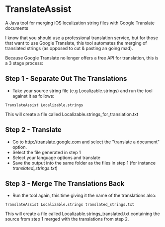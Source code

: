 # TranslateAssist
A Java tool for merging iOS localization string files with Google Translate documents

I know that you should use a professional translation service, but for those that want to use Google Translate, this tool automates the merging of translated strings (as opposed to cut & pasting an going mad).

Because Google Translate no longer offers a free API for translation, this is a 3 stage process:

## Step 1 - Separate Out The Translations

* Take your source string file (e.g Localizable.strings) and run the tool against it as follows:

```
TranslateAssist Localizable.strings
```

This will create a file called Localizable.strings_for_translation.txt

## Step 2 - Translate

* Go to http://translate.google.com and select the "translate a document" option.
* Select the file generated in step 1
* Select your language options and translate
* Save the output into the same folder as the files in step 1 (for instance *translated_strings.txt*)

## Step 3 - Merge The Translations Back

* Run the tool again, this time giving it the name of the translations also:

```
TranslateAssist Localizable.strings translated_strings.txt
```

This will create a file called Localizable.strings_translated.txt containing the source from step 1 merged with the translations from step 2.


